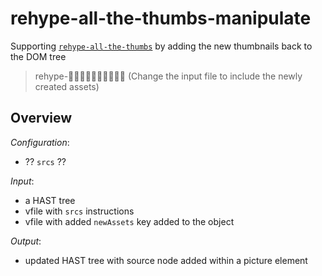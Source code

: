 # rehype-all-the-thumbs-manipulate
Supporting [`rehype-all-the-thumbs`](https://github.com/ericdmoore/rehype-all-the-thumbs) by adding the new thumbnails back to the DOM tree

> rehype-👍🏿👍🏼👍🏽👍🏻👍🏾 (Change the input file to include the newly created assets)

## Overview

_Configuration_:
- ?? `srcs` ??

_Input_:
- a HAST tree
- vfile with `srcs` instructions
- vfile with added `newAssets` key added to the object

_Output_:
- updated HAST tree with source node added within a picture element

